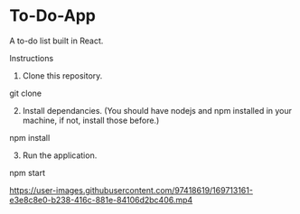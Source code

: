 # To-Do-App
A to-do list built in React.


Instructions
1. Clone this repository. 
  
  git clone
  
2. Install dependancies. (You should have nodejs and npm installed in your machine, if not, install those before.)

npm install

3. Run the application.

npm start


https://user-images.githubusercontent.com/97418619/169713161-e3e8c8e0-b238-416c-881e-84106d2bc406.mp4

